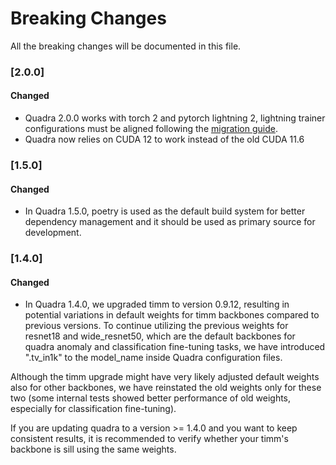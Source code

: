 # Breaking Changes
All the breaking changes will be documented in this file.

### [2.0.0]

#### Changed

- Quadra 2.0.0 works with torch 2 and pytorch lightning 2, lightning trainer configurations must be aligned following the [migration guide](https://lightning.ai/docs/pytorch/LTS/upgrade/migration_guide.html).
- Quadra now relies on CUDA 12 to work instead of the old CUDA 11.6

### [1.5.0]

#### Changed

- In Quadra 1.5.0, poetry is used as the default build system for better dependency management and it should be used as primary source for development.

### [1.4.0]

#### Changed

- In Quadra 1.4.0, we upgraded timm to version 0.9.12, resulting in potential variations in default weights for timm backbones compared to previous versions. To continue utilizing the previous weights for resnet18 and wide_resnet50, which are the default backbones for quadra anomaly and classification fine-tuning tasks, we have introduced ".tv_in1k" to the model_name inside Quadra configuration files.

Although the timm upgrade might have very likely adjusted default weights also for other backbones, we have reinstated the old weights only for these two (some internal tests showed better performance of old weights, especially for classification fine-tuning).

If you are updating quadra to a version >= 1.4.0 and you want to keep consistent results, it is recommended to verify whether your timm's backbone is sill using the same weights.